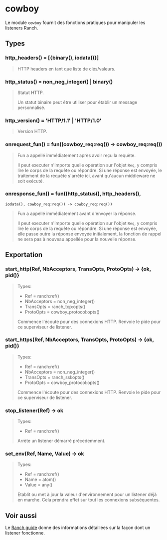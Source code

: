 cowboy
======

Le module `cowboy` fournit des fonctions pratiques 
pour manipuler les listeners Ranch.

Types
-----

### http_headers() = [{binary(), iodata()}]

> HTTP headers en tant que liste de clés/valeurs.

### http_status() = non_neg_integer() | binary()

> Statut HTTP.
>
> Un statut binaire peut être utiliser pour établir un message personnalisé.

### http_version() = 'HTTP/1.1' | 'HTTP/1.0'

> Version HTTP.

### onrequest_fun() = fun((cowboy_req:req()) -> cowboy_req:req())

> Fun a appellé immédiatement après avoir reçu la requète.
>
> Il peut executer n'importe quelle opération sur l'objet `Req`, y compris 
> lire le corps de la requète ou répondre. Si une réponse est envoyée, 
> le traitement de la requète s'arrète ici, avant qu'aucun middleware 
> ne soit exécuté.

### onresponse_fun() = fun((http_status(), http_headers(),
	iodata(), cowboy_req:req()) -> cowboy_req:req())

> Fun a appellé immédiatement avant d'envoyer la réponse.
>
> Il peut executer n'importe quelle opération sur l'objet `Req`, y compris 
> lire le corps de la requète ou répondre. Si une réponse est envoyée, elle 
> passe outre la réponse envoyée initialement, la fonction de rappel ne sera 
> pas à nouveau appellée pour la nouvelle réponse.

Exportation
-------

### start_http(Ref, NbAcceptors, TransOpts, ProtoOpts) -> {ok, pid()}

> Types:
>  *  Ref = ranch:ref()
>  *  NbAcceptors = non_neg_integer()
>  *  TransOpts = ranch_tcp:opts()
>  *  ProtoOpts = cowboy_protocol:opts()
>
> Commence l'écoute pour des connexions HTTP. Renvoie le pide pour ce 
> superviseur de listener.

### start_https(Ref, NbAcceptors, TransOpts, ProtoOpts) -> {ok, pid()}

> Types:
>  *  Ref = ranch:ref()
>  *  NbAcceptors = non_neg_integer()
>  *  TransOpts = ranch_ssl:opts()
>  *  ProtoOpts = cowboy_protocol:opts()
>
> Commence l'écoute pour des connexions HTTP. Renvoie le pide pour ce 
> superviseur de listener.

### stop_listener(Ref) -> ok

> Types:
>  *  Ref = ranch:ref()
>
> Arrète un listener démarré précedemment.

### set_env(Ref, Name, Value) -> ok

> Types:
>  *  Ref = ranch:ref()
>  *  Name = atom()
>  *  Value = any()
>
> Etablit ou met à jour la valeur d'environnement pour un listener déjà en 
> marche. Cela prendra effet sur tout les connexions subséquentes.

Voir aussi
--------

Le [Ranch guide](http://ninenines.eu/docs/en/ranch/HEAD/guide)
donne des informations détaillées sur la façon dont un listener fonctionne.

